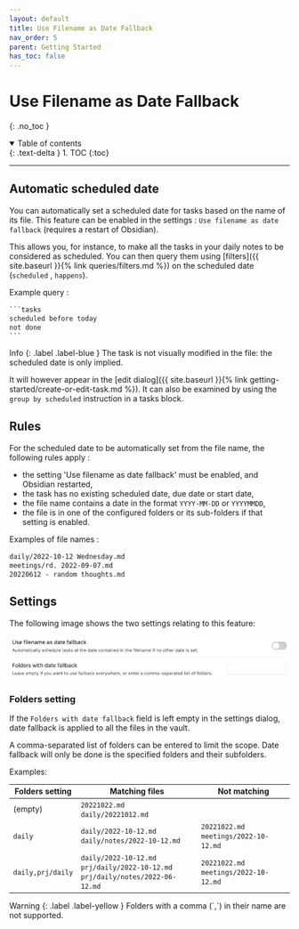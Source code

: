 ```yaml
---
layout: default
title: Use Filename as Date Fallback
nav_order: 5
parent: Getting Started
has_toc: false
---
```


# Use Filename as Date Fallback

{: .no_toc }

<details open markdown="block">
  <summary>
    Table of contents
  </summary>
  {: .text-delta }
1. TOC
{:toc}
</details>

---

## Automatic scheduled date

You can automatically set a scheduled date for tasks based on the name of its file. This feature can be enabled in the
settings : `Use filename as date fallback` (requires a restart of Obsidian).

This allows you, for instance, to make all the tasks in your daily notes to be considered as scheduled. You can then
query them using [filters]({{ site.baseurl }}{% link queries/filters.md %}) on the scheduled date (`scheduled`
, `happens`).

Example query :

````text
```tasks
scheduled before today
not done
```
````

<div class="code-example" markdown="1">
Info
{: .label .label-blue }
The task is not visually modified in the file: the scheduled date is only implied.

It will however appear in the
[edit dialog]({{ site.baseurl }}{% link getting-started/create-or-edit-task.md %}).
It can also be examined by using the `group by scheduled` instruction in a tasks block.
</div>

## Rules

For the scheduled date to be automatically set from the file name, the following rules apply :

- the setting 'Use filename as date fallback' must be enabled, and Obsidian restarted,
- the task has no existing scheduled date, due date or start date,
- the file name contains a date in the format `YYYY-MM-DD` or `YYYYMMDD`,
- the file is in one of the configured folders or its sub-folders if that setting is enabled.

Examples of file names :

```text
daily/2022-10-12 Wednesday.md
meetings/rd. 2022-09-07.md
20220612 - random thoughts.md
```

## Settings

The following image shows the two settings relating to this feature:

![Date fallback settings](https://github.com/obsidian-tasks-group/obsidian-tasks/raw/date-fallback-docs/resources/screenshots/settings-use-filename-for-date.png)

### Folders setting

If the `Folders with date fallback` field is left empty in the settings dialog, date fallback is applied to all the
files in the vault.

A comma-separated list of folders can be entered to limit the scope. Date fallback will only be done
is the specified folders and their subfolders.

Examples:

| Folders setting   | Matching files                                                                          | Not matching                               |
| ----------------- | --------------------------------------------------------------------------------------- | ------------------------------------------ |
| (empty)           | `20221022.md`<br/>`daily/20221012.md`                                                   |                                            |
| `daily`           | `daily/2022-10-12.md`<br/>`daily/notes/2022-10-12.md`                                   | `20221022.md`<br/>`meetings/2022-10-12.md` |
| `daily,prj/daily` | `daily/2022-10-12.md`<br/>`prj/daily/2022-10-12.md`<br/>`prj/daily/notes/2022-06-12.md` | `20221022.md`<br/>`meetings/2022-10-12.md` |

<div class="code-example" markdown="1">
Warning
{: .label .label-yellow }
Folders with a comma (`,`) in their name are not supported.
</div>
